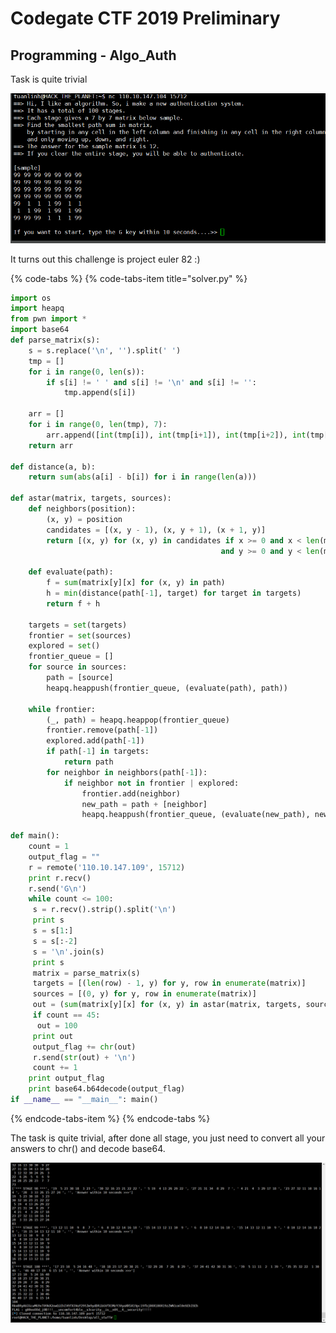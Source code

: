# Codegate CTF 2019 Preliminary

## Programming - Algo\_Auth

Task is quite trivial

![](.gitbook/assets/image%20%2827%29.png)

It turns out this challenge is project euler 82 :\)

{% code-tabs %}
{% code-tabs-item title="solver.py" %}
```python
import os
import heapq
from pwn import *
import base64
def parse_matrix(s):
	s = s.replace('\n', '').split(' ')
	tmp = []
	for i in range(0, len(s)):
		if s[i] != ' ' and s[i] != '\n' and s[i] != '':
			tmp.append(s[i])

	arr = []
	for i in range(0, len(tmp), 7):
		arr.append([int(tmp[i]), int(tmp[i+1]), int(tmp[i+2]), int(tmp[i+3]), int(tmp[i+4]), int(tmp[i+5]), int(tmp[i+6])])
	return arr

def distance(a, b):
    return sum(abs(a[i] - b[i]) for i in range(len(a)))

def astar(matrix, targets, sources):
    def neighbors(position):
        (x, y) = position
        candidates = [(x, y - 1), (x, y + 1), (x + 1, y)]
        return [(x, y) for (x, y) in candidates if x >= 0 and x < len(matrix)
                                               and y >= 0 and y < len(matrix[0])]

    def evaluate(path):
        f = sum(matrix[y][x] for (x, y) in path)
        h = min(distance(path[-1], target) for target in targets)
        return f + h

    targets = set(targets)
    frontier = set(sources)
    explored = set()
    frontier_queue = []
    for source in sources:
        path = [source]
        heapq.heappush(frontier_queue, (evaluate(path), path))

    while frontier:
        (_, path) = heapq.heappop(frontier_queue)
        frontier.remove(path[-1])
        explored.add(path[-1])
        if path[-1] in targets:
            return path
        for neighbor in neighbors(path[-1]):
            if neighbor not in frontier | explored:
                frontier.add(neighbor)
                new_path = path + [neighbor]
                heapq.heappush(frontier_queue, (evaluate(new_path), new_path))

def main():
    count = 1
    output_flag = ""
    r = remote('110.10.147.109', 15712)
    print r.recv()
    r.send('G\n')
    while count <= 100:
     s = r.recv().strip().split('\n')
     print s
     s = s[1:]
     s = s[:-2]
     s = '\n'.join(s)
     print s
     matrix = parse_matrix(s)
     targets = [(len(row) - 1, y) for y, row in enumerate(matrix)]
     sources = [(0, y) for y, row in enumerate(matrix)]
     out = (sum(matrix[y][x] for (x, y) in astar(matrix, targets, sources)))
     if count == 45:
      out = 100
     print out
     output_flag += chr(out)
     r.send(str(out) + '\n')
     count += 1
    print output_flag
    print base64.b64decode(output_flag)
if __name__ == "__main__": main()
```
{% endcode-tabs-item %}
{% endcode-tabs %}

The task is quite trivial, after done all stage, you just need to convert all your answers to chr\(\) and decode base64.

![pof.png](.gitbook/assets/image%20%2871%29.png)


